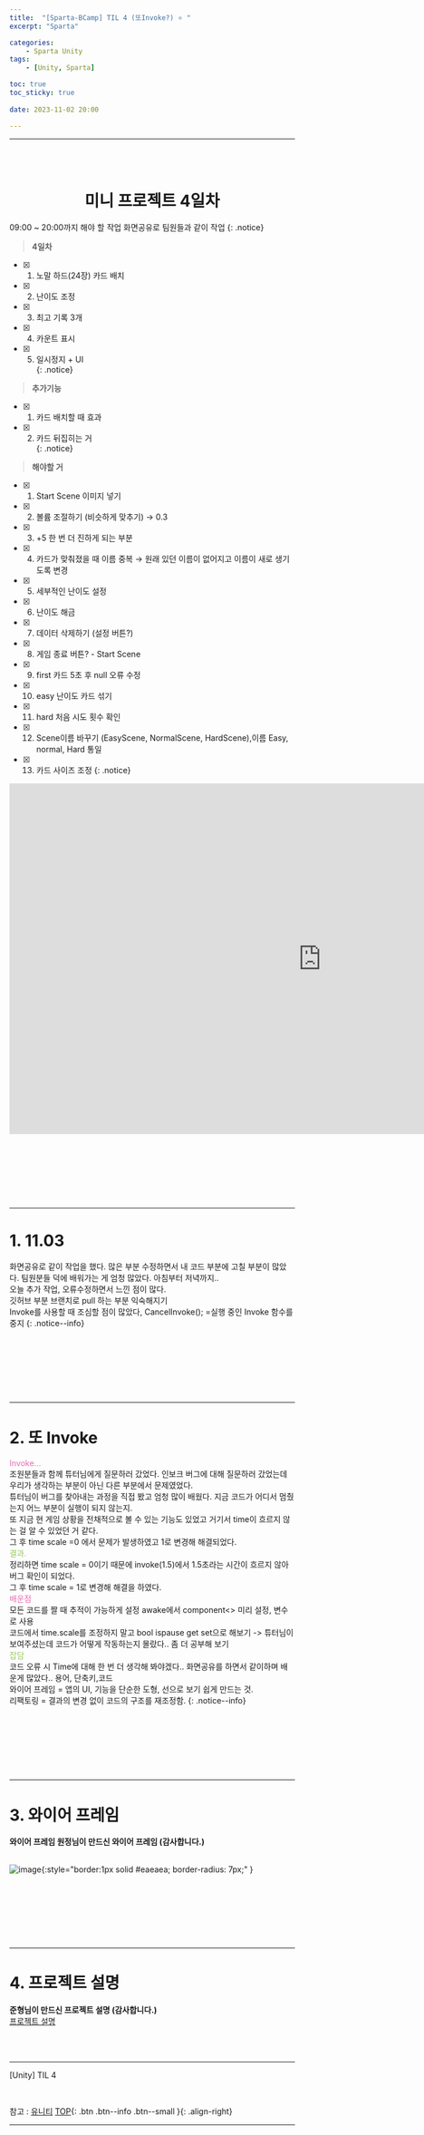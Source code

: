 ```yaml
---
title:  "[Sparta-BCamp] TIL 4 (또Invoke?) ⭐ "
excerpt: "Sparta"

categories:
    - Sparta Unity
tags:
    - [Unity, Sparta]

toc: true
toc_sticky: true
 
date: 2023-11-02 20:00

---
```

- - -
<BR><BR>

<center><H1> 미니 프로젝트 4일차  </H1></center>
09:00 ~ 20:00까지 해야 할 작업 화면공유로 팀원들과 같이 작업
{: .notice}

> **4일차**  
- [x] 1. 노말 하드(24장) 카드 배치  
- [x] 2. 난이도 조정  
- [x] 3. 최고 기록 3개  
- [x] 4. 카운트 표시  
- [x] 5. 일시정지  + UI  
{: .notice}

> **추가기능**
- [x] 1. 카드 배치할 때 효과  
- [x] 2. 카드 뒤집히는 거  
{: .notice}

> **해야할 거**
- [x]  1. Start Scene 이미지 넣기
- [x]  2. 볼륨 조절하기 (비슷하게 맞추기) → 0.3
- [x]  3. +5 한 번 더 진하게 되는 부분
- [x]  4. 카드가 맞춰졌을 때 이름 중복 → 원래 있던 이름이 없어지고 이름이 새로 생기도록 변경
- [x]  5. 세부적인 난이도 설정
- [x]  6. 난이도 해금
- [x]  7. 데이터 삭제하기 (설정 버튼?)
- [x]  8. 게임 종료 버튼? - Start Scene
- [x]  9. first 카드 5초 후 null 오류 수정
- [x]  10. easy 난이도 카드 섞기
- [x]  11. hard 처음 시도 횟수 확인
- [x]  12. Scene이름 바꾸기 (EasyScene, NormalScene, HardScene),이름 Easy, normal, Hard 통일
- [x]  13. 카드 사이즈 조정
{: .notice}



<iframe width="1100" height="619" src="https://www.youtube.com/embed/OXB477_D4LE" title="Unity 2기_ IDLE Card Match" frameborder="0" allow="accelerometer; autoplay; clipboard-write; encrypted-media; gyroscope; picture-in-picture; web-share" allowfullscreen></iframe>

<br><br><br><br><br><br>
- - - 

# 1. 11.03
화면공유로 같이 작업을 했다. 많은 부분 수정하면서 내 코드 부분에 고칠 부분이 많았다. 팀원분들 덕에 배워가는 게 엄청 많았다. 아침부터 저녁까지..  
오늘 추가 작업, 오류수정하면서 느낀 점이 많다.  
깃허브 부분 브랜치로 pull 하는 부분 익숙해지기  
Invoke를 사용할 때 조심할 점이 많았다, CancelInvoke(); =실행 중인 Invoke 함수를 중지
{: .notice--info}

<br><br><br><br><br><br>
- - - 

# 2. 또 Invoke
<span style="color:#E66EAF">Invoke...</span>  
조원분들과 함께 튜터님에게 질문하러 갔었다. 인보크 버그에 대해 질문하러 갔었는데 우리가 생각하는 부분이 아닌 다른 부분에서 문제였었다.  
튜터님이 버그를 찾아내는 과정을 직접 봤고 엄청 많이 배웠다. 지금 코드가 어디서 멈췄는지 어느 부분이 실행이 되지 않는지.  
또 지금 현 게임 상황을 전채적으로 볼 수 있는 기능도 있었고 거기서 time이 흐르지 않는 걸 알 수 있었던 거 같다.   
그 후 time scale =0 에서 문제가 발생하였고 1로 변경해 해결되었다.  
<span style="color:#96C85A">결과.</span>  
정리하면 time scale = 0이기 때문에 invoke(1.5)에서 1.5초라는 시간이 흐르지 않아 버그 확인이 되었다.  
그 후 time scale = 1로 변경해 해결을 하였다.  
<span style="color:#E66EAF">배운점</span>  
모든 코드를 짤 때 추적이 가능하게 설정 awake에서 component<> 미리 설정, 변수로 사용  
코드에서 time.scale를 조정하지 말고 bool ispause get set으로 해보기 -> 튜터님이 보여주셨는데 코드가 어떻게 작동하는지 몰랐다.. 좀 더 공부해 보기  
<span style="color:#96C85A">잡담</span>  
코드 오류 시 Time에 대해 한 번 더 생각해 봐야겠다..
화면공유를 하면서 같이하며 배운게 많았다..  용어, 단축키,코드  
와이어 프레임 = 앱의 UI, 기능을 단순한 도형, 선으로 보기 쉽게 만드는 것.  
리팩토링 = 결과의 변경 없이 코드의 구조를 재조정함.
{: .notice--info}

<br><br><br><br><br><br>
- - - 

# 3. 와이어 프레임
**와이어 프레임 원정님이 만드신 와이어 프레임 (감사합니다.)**  
<br>

![image](https://github.com/levell1/levell1.github.io/assets/96651722/1fae3b60-7236-4286-9c20-e8a90c64d77c){:style="border:1px solid #eaeaea; border-radius: 7px;" }  

<br><br><br><br><br><br>
- - - 

# 4. 프로젝트 설명
**준형님이 만드신 프로젝트 설명 (감사합니다.)**  
[프로젝트 설명](https://github.com/uhbbang33/IDLE_CardMatchGame/blob/main/Readme.md)



<br><br>
- - - 

[Unity] TIL 4

<br>

참고 : [유니티](https://docs.unity3d.com/kr/)
[TOP](#){: .btn .btn--info .btn--small }{: .align-right}
<br>
- - -
